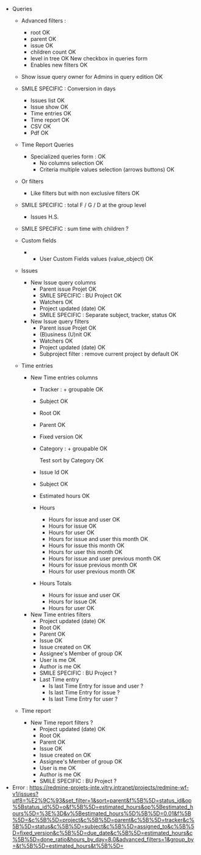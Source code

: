 * Queries
  * Advanced filters :
    * root                                                     OK
    * parent                                                   OK
    * issue                                                    OK
    * children count                                           OK
    * level in tree                                            OK
    New checkbox in queries form
    * Enables new filters                                      OK

  * Show issue query owner for Admins in query edition         OK
  * SMILE SPECIFIC : Conversion in days
    * Issues list                                              OK
    * Issue show                                               OK
    * Time entries                                             OK
    * Time report                                              OK
    * CSV                                                      OK
    * Pdf                                                      OK
  * Time Report Queries
    * Specialized queries form :                               OK
      * No columns selection                                   OK
      * Criteria multiple values selection (arrows buttons)    OK
  * Or filters
    * Like filters but with non exclusive filters              OK
  * SMILE SPECIFIC : total F / G / D at the group level
    * Issues                                                   H.S.
  * SMILE SPECIFIC : sum time with children                    ?
  * Custom fields
    * + User Custom Fields values (value_object)               OK
  * Issues
    * New Issue query columns
      * Parent issue Projet                                    OK
      * SMILE SPECIFIC : BU Project                            OK
      * Watchers                                               OK
      * Project updated (date)                                 OK
      * SMILE SPECIFIC : Separate subject, tracker, status     OK
    * New Issue query filters
      * Parent issue Projet                                    OK
      * (B)usiness (U)nit                                      OK
      * Watchers                                               OK
      * Project updated (date)                                 OK
      * Subproject filter : remove current project by default  OK
  * Time entries
    * New Time entries columns
      * Tracker : + groupable                                  OK
      * Subject                                                OK
      * Root                                                   OK
      * Parent                                                 OK
      * Fixed version                                          OK
      * Category : + groupable                                 OK

        Test sort by Category                                  OK

      * Issue Id                                               OK
      * Subject                                                OK
      * Estimated hours                                        OK
      * Hours
        * Hours for issue and user                             OK
        * Hours for issue                                      OK
        * Hours for user                                       OK
        * Hours for issue and user this month                  OK
        * Hours for issue this month                           OK
        * Hours for user this month                            OK
        * Hours for issue and user previous month              OK
        * Hours for issue previous month                       OK
        * Hours for user previous month                        OK
      * Hours Totals
        * Hours for issue and user                             OK
        * Hours for issue                                      OK
        * Hours for user                                       OK
    * New Time entries filters
      * Project updated (date)                                 OK
      * Root                                                   OK
      * Parent                                                 OK
      * Issue                                                  OK
      * Issue created on                                       OK
      * Assignee's Member of group                             OK
      * User is me                                             OK
      * Author is me                                           OK
      * SMILE SPECIFIC : BU Project                            ?
      * Last Time entry
        * Is last Time Entry for issue and user                ?
        * Is last Time Entry for issue                         ?
        * Is last Time Entry for user                          ?
  * Time report
    * New Time report filters                                  ?
      * Project updated (date)                                 OK
      * Root                                                   OK
      * Parent                                                 OK
      * Issue                                                  OK
      * Issue created on                                       OK
      * Assignee's Member of group                             OK
      * User is me                                             OK
      * Author is me                                           OK
      * SMILE SPECIFIC : BU Project                            ?
* Error :
  https://redmine-projets-inte.vitry.intranet/projects/redmine-wf-v1/issues?utf8=%E2%9C%93&set_filter=1&sort=parent&f%5B%5D=status_id&op%5Bstatus_id%5D=o&f%5B%5D=estimated_hours&op%5Bestimated_hours%5D=%3E%3D&v%5Bestimated_hours%5D%5B%5D=0.01&f%5B%5D=&c%5B%5D=project&c%5B%5D=parent&c%5B%5D=tracker&c%5B%5D=status&c%5B%5D=subject&c%5B%5D=assigned_to&c%5B%5D=fixed_version&c%5B%5D=due_date&c%5B%5D=estimated_hours&c%5B%5D=done_ratio&hours_by_day=8.0&advanced_filters=1&group_by=&t%5B%5D=estimated_hours&t%5B%5D=
